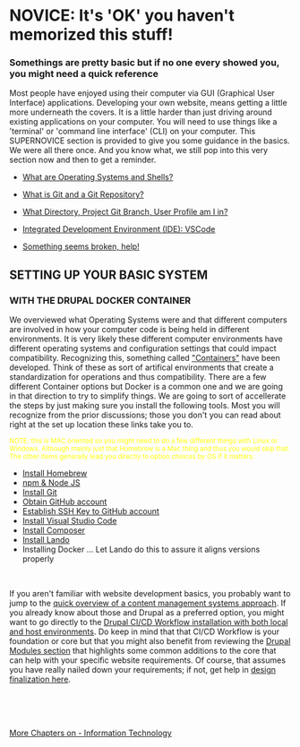 # NOVICE: It's 'OK' you haven't memorized this stuff!

### Somethings are pretty basic but if no one every showed you, you might need a quick reference
Most people have enjoyed using their computer via GUI (Graphical User Interface) applications.  Developing your own website, means getting a little  more underneath the covers. It is a little harder than just driving around existing applications on your computer.  You will need to use things like a 'terminal' or 'command line interface' (CLI) on your computer.  This SUPERNOVICE section is provided to give you some guidance in the basics.  We were all there once.  And you know what, we still pop into this very section now and then to get a reminder. 

- [What are Operating Systems and Shells?](operating&shells.md)

- [What is Git and a Git Repository?](gitbasics.md)

- [What Directory, Project Git Branch, User Profile am I in?](WhereAmI.md)

- [Integrated Development Environment (IDE): VSCode](ide.md)

- [Something seems broken, help!](diagnostics.md)

## SETTING UP YOUR BASIC SYSTEM
### WITH THE DRUPAL DOCKER CONTAINER 

We overviewed what Operating Systems were and that different computers are involved in how your computer code is being held in different environments.  It is very likely these different computer environments have different operating systems and configuration settings that could impact compatibility.  Recognizing this, something called ["Containers"](https://www.docker.com/resources/what-container/) have been developed.  Think of these as sort of artifical environments that create a standardization for operations and thus compatibility.  There are a few different Container options but Docker is a common one and we are going in that direction to try to simplify things. We are going to sort of accellerate the steps by just making sure you install the following tools.  Most you will recognize from the prior discussions; those you don't you can read about right at the set up location these links take you to.

<small><font color=yellow> NOTE: this is MAC oriented so you might need to do a few different things with Linux or Windows. Although mainly just that Homebrew is a Mac thing and thus you would skip that. The other items generally lead you directly to option choices by OS if it matters:</font></small> <br>

* [Install Homebrew](https://brew.sh/)
* [npm & Node JS](https://docs.npmjs.com/downloading-and-installing-node-js-and-npm)
* [Install Git](https://git-scm.com/book/en/v2/Getting-Started-Installing-Git)
* [Obtain GitHub account](https://docs.github.com/en/get-started/signing-up-for-github/signing-up-for-a-new-github-account)
* [Establish SSH Key to GitHub account](https://docs.github.com/en/authentication/connecting-to-github-with-ssh/about-ssh)
* [Install Visual Studio Code](https://code.visualstudio.com/download)
* [Install Composer](https://www.drupal.org/docs/develop/using-composer)
* [Install Lando](https://docs.lando.dev/getting-started/installation.html)
* Installing Docker ... Let Lando do this to assure it aligns versions properly

<br>

If you aren't familiar with website development basics, you probably want to jump to the [quick overview of a content management systems approach](infotechoverview.md#content-management-systems).  If you already know about those and Drupal as a preferred option, you might want to go directly to the [Drupal CI/CD Workflow installation with both local and host environments](drupalcicd.md).  Do keep in mind that that CI/CD Workflow is your foundation or core but that you might also benefit from reviewing the [Drupal Modules section](../chapters.md#drupal-modules) that highlights some common additions to the core that can help with your specific website requirements. Of course, that assumes you have really nailed down your requirements; if not, get help in [design finalization here](../book/opensource.md#design-your-site).

<br>
<br>
<br>

[More Chapters on - Information Technology](../chapters.md#information-technology)
